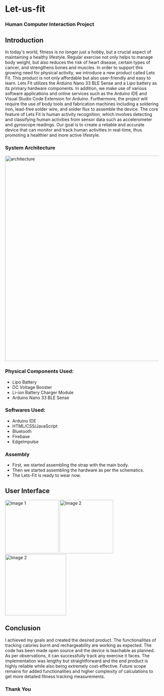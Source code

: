 # Let-us-fit
### Human Computer Interaction Project

## Introduction
In today's world, fitness is no longer just a hobby, but a crucial aspect of maintaining a healthy lifestyle. Regular exercise not only helps to manage body weight, but also reduces the risk of heart disease, certain types of cancer, and strengthens bones and muscles. In order to support this growing need for physical activity, we introduce a new product called Lets Fit. This product is not only affordable but also user-friendly and easy to learn. Lets Fit utilizes the Arduino Nano 33 BLE Sense and a Lipo battery as its primary hardware components. In addition, we make use of various software applications and online services such as the Arduino IDE and Visual Studio Code Extension for Arduino. Furthermore, the project will require the use of body tools and fabrication machines including a soldering iron, lead-free solder wire, and solder flux to assemble the device. The core feature of Lets Fit is human activity recognition, which involves detecting and classifying human activities from sensor data such as accelerometer and gyroscope readings. Our goal is to create a reliable and accurate device that can monitor and track human activities in real-time, thus promoting a healthier and more active lifestyle.

### System Architecture
<img width="672" alt="architecture" src="https://github.com/keshav-06/Let-us-fit/assets/87660591/cba3587b-698a-4766-a6ea-2dba099aead2">

### Physical Components Used:
- Lipo Battery
- DC Voltage Booster
- Li-ion Battery Charger Module
- Arduino Nano 33 BLE Sense

### Softwares Used:
- Arduino IDE
- HTML/CSS/JavaScript
- Bluetooth
- Firebase
- EdgeImpulse

### Assembly
-	First, we started assembling the strap with the main body.
-	Then we started assembling the hardware as per the schematics.
-	The Lets-Fit is ready to wear now.

## User Interface

<div>
  <img src="https://github.com/keshav-06/Let-us-fit/assets/87660591/3698c311-4415-43ca-81de-54a5fa415364" alt="Image 1" width="175" style="display:inline-block;">
  <img src="https://github.com/keshav-06/Let-us-fit/assets/87660591/24a9d6e2-c475-4de9-966e-376a1009499a" alt="Image 2" width="175" style="display:inline-block;">
  <img src="https://github.com/keshav-06/Let-us-fit/assets/87660591/ed96a439-0e75-4ab8-a019-f3cff67f8343" alt="Image 2" width="200" style="display:inline-block;">
</div>

## Conclusion
I achieved my goals and created the desired product. The functionalities of tracking calories burnt and rechargeability are working as expected. The code has been made open source and the device is teachable as planned. As per observations, it can successfully track any exercise it faces. The implementation was lengthy but straightforward and the end product is highly reliable while also being extremely cost-effective. Future scope remains for added functionalities and higher complexity of calculations to get more detailed fitness tracking measurements.

### Thank You
